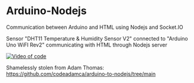 # Arduino-Nodejs
Communication between Arduino and HTML using Nodejs and Socket.IO

Sensor "DHT11 Temperature & Humidity Sensor V2" connected to "Arduino Uno WiFI Rev2" communicating with HTML through Nodejs server


[![Video of code](https://img.youtube.com/vi/z-D6T3KnEGo/0.jpg)](https://www.youtube.com/watch?v=z-D6T3KnEGo)


Shamelessly stolen from Adam Thomas:
https://github.com/codeadamca/arduino-to-nodejs/tree/main

